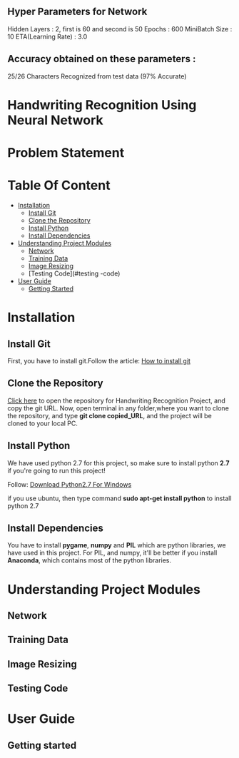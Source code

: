 
## Hyper Parameters for Network
Hidden Layers : 2, first is 60 and second is 50
Epochs : 600
MiniBatch Size : 10
ETA(Learning Rate) : 3.0
## Accuracy obtained on these parameters :
25/26 Characters Recognized from test data (97% Accurate)



# Handwriting Recognition Using Neural Network

# Problem Statement


# Table Of Content
* [Installation](#installation)
    * [Install Git](#install-git)
    * [Clone the Repository](#clone-the-repository)
    * [Install Python](#install-python)
    * [Install Dependencies](#install-dependencies)
* [Understanding Project Modules](#understanding-project-modules)
    * [Network](#network)
    * [Training Data](#training-data)
    * [Image Resizing](#image-resizing)
    * [Testing Code](#testing -code)
* [User Guide](#user-guide)
    * [Getting Started](#getting-started)




# Installation

## Install Git
First, you have to install git.Follow the article: [How to install git](https://www.atlassian.com/git/tutorials/install-git)

## Clone the Repository
[Click here](https://github.com/theawesomes/be7project.git) to open the repository for Handwriting Recognition Project, and copy the git URL.
Now, open terminal in any folder,where you want to clone the repository, and type **git clone copied_URL**, and the project will be cloned to your local PC.

## Install Python
We have used python 2.7 for this project, so make sure to install python **2.7** if you're going to run this project!

Follow: [Download Python2.7 For Windows](https://www.python.org/downloads/)

if you use ubuntu, then type command **sudo apt-get install python** to install python 2.7


## Install Dependencies
You have to install **pygame**, **numpy** and **PIL** which are python libraries, we have used in this project.
For PIL, and numpy, it'll be better if you install **Anaconda**, which contains most of the python libraries.


# Understanding Project Modules

## Network


## Training Data

## Image Resizing

## Testing Code

# User Guide

## Getting started
